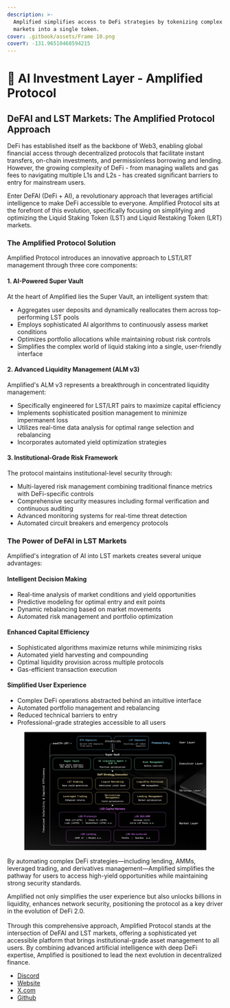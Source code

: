 ```yaml
---
description: >-
  Amplified simplifies access to DeFi strategies by tokenizing complex defi
  markets into a single token.
cover: .gitbook/assets/Frame 10.png
coverY: -131.96510468594215
---
```


# 👋 AI Investment Layer - Amplified Protocol

## DeFAI and LST Markets: The Amplified Protocol Approach

DeFi has established itself as the backbone of Web3, enabling global financial access through decentralized protocols that facilitate instant transfers, on-chain investments, and permissionless borrowing and lending. However, the growing complexity of DeFi - from managing wallets and gas fees to navigating multiple L1s and L2s - has created significant barriers to entry for mainstream users.

Enter DeFAI (DeFi + AI), a revolutionary approach that leverages artificial intelligence to make DeFi accessible to everyone. Amplified Protocol sits at the forefront of this evolution, specifically focusing on simplifying and optimizing the Liquid Staking Token (LST) and Liquid Restaking Token (LRT) markets.

### The Amplified Protocol Solution

Amplified Protocol introduces an innovative approach to LST/LRT management through three core components:

#### 1. AI-Powered Super Vault

At the heart of Amplified lies the Super Vault, an intelligent system that:

* Aggregates user deposits and dynamically reallocates them across top-performing LST pools
* Employs sophisticated AI algorithms to continuously assess market conditions
* Optimizes portfolio allocations while maintaining robust risk controls
* Simplifies the complex world of liquid staking into a single, user-friendly interface

#### 2. Advanced Liquidity Management (ALM v3)

Amplified's ALM v3 represents a breakthrough in concentrated liquidity management:

* Specifically engineered for LST/LRT pairs to maximize capital efficiency
* Implements sophisticated position management to minimize impermanent loss
* Utilizes real-time data analysis for optimal range selection and rebalancing
* Incorporates automated yield optimization strategies

#### 3. Institutional-Grade Risk Framework

The protocol maintains institutional-level security through:

* Multi-layered risk management combining traditional finance metrics with DeFi-specific controls
* Comprehensive security measures including formal verification and continuous auditing
* Advanced monitoring systems for real-time threat detection
* Automated circuit breakers and emergency protocols

### The Power of DeFAI in LST Markets

Amplified's integration of AI into LST markets creates several unique advantages:

#### Intelligent Decision Making

* Real-time analysis of market conditions and yield opportunities
* Predictive modeling for optimal entry and exit points
* Dynamic rebalancing based on market movements
* Automated risk management and portfolio optimization

#### Enhanced Capital Efficiency

* Sophisticated algorithms maximize returns while minimizing risks
* Automated yield harvesting and compounding
* Optimal liquidity provision across multiple protocols
* Gas-efficient transaction execution

#### Simplified User Experience

* Complex DeFi operations abstracted behind an intuitive interface
* Automated portfolio management and rebalancing
* Reduced technical barriers to entry
* Professional-grade strategies accessible to all users

<figure><img src=".gitbook/assets/image (19).png" alt=""><figcaption></figcaption></figure>

By automating complex DeFi strategies—including lending, AMMs, leveraged trading, and derivatives management—Amplified simplifies the pathway for users to access high-yield opportunities while maintaining strong security standards.

Amplified not only simplifies the user experience but also unlocks billions in liquidity, enhances network security, positioning the protocol as a key driver in the evolution of DeFi 2.0.\
\
Through this comprehensive approach, Amplified Protocol stands at the intersection of DeFAI and LST markets, offering a sophisticated yet accessible platform that brings institutional-grade asset management to all users. By combining advanced artificial intelligence with deep DeFi expertise, Amplified is positioned to lead the next evolution in decentralized finance.

* [Discord](https://discord.gg/sbtJqAdnA9)
* [Website](https://amplified.fi/)
* [X.com](https://x.com/Amplifiedfi)
* [Github](https://github.com/Amplifiedfi)
